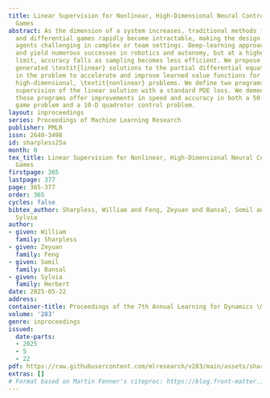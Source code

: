 ```yaml
---
title: Linear Supervision for Nonlinear, High-Dimensional Neural Control and Differential
  Games
abstract: As the dimension of a system increases, traditional methods for control
  and differential games rapidly become intractable, making the design of safe autonomous
  agents challenging in complex or team settings. Deep-learning approaches avoid discretization
  and yield numerous successes in robotics and autonomy, but at a higher dimensional
  limit, accuracy falls as sampling becomes less efficient. We propose using rapidly
  generated \textit{linear} solutions to the partial differential equation (PDE) arising
  in the problem to accelerate and improve learned value functions for guidance in
  high-dimensional, \textit{nonlinear} problems. We define two programs that combine
  supervision of the linear solution with a standard PDE loss. We demonstrate that
  these programs offer improvements in speed and accuracy in both a 50-D differential
  game problem and a 10-D quadrotor control problem.
layout: inproceedings
series: Proceedings of Machine Learning Research
publisher: PMLR
issn: 2640-3498
id: sharpless25a
month: 0
tex_title: Linear Supervision for Nonlinear, High-Dimensional Neural Control and Differential
  Games
firstpage: 365
lastpage: 377
page: 365-377
order: 365
cycles: false
bibtex_author: Sharpless, William and Feng, Zeyuan and Bansal, Somil and Herbert,
  Sylvia
author:
- given: William
  family: Sharpless
- given: Zeyuan
  family: Feng
- given: Somil
  family: Bansal
- given: Sylvia
  family: Herbert
date: 2025-05-22
address:
container-title: Proceedings of the 7th Annual Learning for Dynamics \& Control Conference
volume: '283'
genre: inproceedings
issued:
  date-parts:
  - 2025
  - 5
  - 22
pdf: https://raw.githubusercontent.com/mlresearch/v283/main/assets/sharpless25a/sharpless25a.pdf
extras: []
# Format based on Martin Fenner's citeproc: https://blog.front-matter.io/posts/citeproc-yaml-for-bibliographies/
---
```


